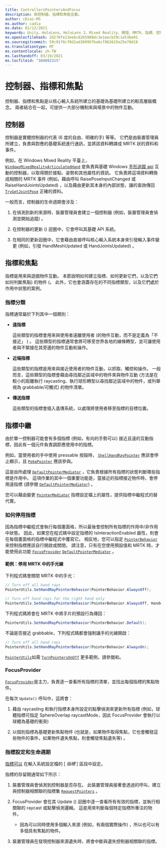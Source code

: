 ```yaml
---
title: ControllersPointersAndFocus
description: 與控制器、指標和焦點互動。
author: cDiaz-MS
ms.author: cadia
ms.date: 01/12/2021
keywords: Unity、HoloLens、HoloLens 2、Mixed Reality、開發、MRTK、指標、控制器
ms.openlocfilehash: 2d270fe13eebc8265908dc3e1eecb29c1e53be01
ms.sourcegitcommit: 59c91f8c70d1ad30995fba6cf862615e25e78d10
ms.translationtype: MT
ms.contentlocale: zh-TW
ms.lasthandoff: 03/19/2021
ms.locfileid: "104692315"
---
```

# <a name="controllers-pointers-and-focus"></a>控制器、指標和焦點

控制器、指標和焦點是以核心輸入系統所建立的基礎為基礎所建立的較高層級概念。 兩者結合在一起，可提供一大部分機制來與場景中的物件互動。

## <a name="controllers"></a>控制器

控制器是實體控制器的代表 (6 度的自由、明確的手) 等等。 它們是由裝置管理員所建立，負責與對應的基礎系統進行通訊，並將該資料轉譯成 MRTK 狀的資料和事件。

例如，在 Windows Mixed Reality 平臺上， [`WindowsMixedRealityArticulatedHand`](xref:Microsoft.MixedReality.Toolkit.WindowsMixedReality.Input.WindowsMixedRealityArticulatedHand) 是負責與基礎 Windows [手形追蹤 api](https://docs.microsoft.com/uwp/api/windows.ui.input.spatial.spatialinteractionsourcestate) 互動的控制器，以取得關於接點、姿勢和其他屬性的資訊。 它負責將這項資料轉換成相關的 MRTK 事件 (例如，藉由呼叫 RaisePoseInputChanged 或 RaiseHandJointsUpdated) ，以及藉由更新其本身的內部狀態，讓的查詢傳回 [`TryGetJointPose`](xref:Microsoft.MixedReality.Toolkit.Input.HandJointUtils.TryGetJointPose(TrackedHandJoint,Handedness,MixedRealityPose@)) 正確的資料。

一般而言，控制器的生命週期會涉及：

1. 在偵測到新的來源時，裝置管理員會建立一個控制器 (例如，裝置管理員會偵測並開始追蹤) 。

2. 在控制器的更新 () 迴圈中，它會呼叫其基礎 API 系統。

3. 在相同的更新迴圈中，它會藉由直接呼叫核心輸入系統本身來引發輸入事件變更 (例如，引發 HandMeshUpdated 或 HandJointsUpdated) 。

## <a name="pointers-and-focus"></a>指標和焦點

指標是用來與遊戲物件互動。 本節說明如何建立指標、如何更新它們，以及它們如何判斷焦點) 的物件 (。 此外，它也會涵蓋存在的不同指標類型，以及它們處於作用中狀態的案例。

### <a name="pointer-categories"></a>指標分類

指標通常屬於下列其中一個類別：

- **遠指標**

  這些類型的指標會用來與使用者遠離使用者 (的物件互動，而不是定義為「不接近」 ) 。 這些類型的指標通常會將可移至世界各地的線條轉型，並可讓使用者與不緊接在其旁邊的物件互動和操作。

- **近端指標**

  這些類型的指標是用來與接近使用者的物件互動，以抓取、觸控和操作。 一般而言，這些類型的指標會藉由尋找鄰近區域中的物件來與物件互動 (方法是在較小的距離執行 raycasting、執行球形轉型以尋找鄰近區域中的物件，或列舉視為 grabbable/可觸式) 的物件清單。

- **傳送指標**

  這些類型的指標會插入遙傳系統，以處理將使用者移至指標的目標位置。

## <a name="pointer-mediation"></a>指標中繼

由於單一控制器可能會有多個指標 (例如，有向的手勢可以) 接近且遠的互動指標，因此有一個元件負責調節應使用中的指標。

例如，當使用者的手中使用 pressable 按鈕時， [`ShellHandRayPointer`](xref:Microsoft.MixedReality.Toolkit.Input.ShellHandRayPointer) 應該會停止顯示，且 [`PokePointer`](xref:Microsoft.MixedReality.Toolkit.Input.PokePointer) 應該參與。

這是由所處理 [`DefaultPointerMediator`](xref:Microsoft.MixedReality.Toolkit.Input.DefaultPointerMediator) ，它負責根據所有指標的狀態判斷哪些指標是作用中。 這項作業的其中一個重要功能是，當接近的指標接近物件時，會停用遠指標 (請參閱 [`DefaultPointerMediator`](xref:Microsoft.MixedReality.Toolkit.Input.DefaultPointerMediator)) 。

您可以藉由變更 [`PointerMediator`](xref:Microsoft.MixedReality.Toolkit.Input.MixedRealityPointerProfile.PointerMediator) 指標設定檔上的屬性，提供指標中繼程式的替代實。

### <a name="how-to-disable-pointers"></a>如何停用指標

因為指標中繼程式會執行每個畫面格，所以最後會控制所有指標的作用中/非作用中狀態。 因此，如果您在程式碼中設定指標的 IsInteractionEnabled 屬性，則會在每個畫面格的指標中繼程式中覆寫它。 相反地，您可以指定 [`PointerBehavior`](xref:Microsoft.MixedReality.Toolkit.Input.PointerBehavior) 來控制指標應該自行開啟或關閉。 請注意，只有在您使用預設值和 MRTK 時，才能使用此功能 [`FocusProvider`](xref:Microsoft.MixedReality.Toolkit.Input.FocusProvider) [`DefaultPointerMediator`](xref:Microsoft.MixedReality.Toolkit.Input.DefaultPointerMediator) 。

#### <a name="example-disable-hand-rays-in-mrtk"></a>範例：停用 MRTK 中的手光線

下列程式碼會關閉 MRTK 中的手光：

```c#
// Turn off all hand rays
PointerUtils.SetHandRayPointerBehavior(PointerBehavior.AlwaysOff);

// Turn off hand rays for the right hand only
PointerUtils.SetHandRayPointerBehavior(PointerBehavior.AlwaysOff, Handedness.Right);
```

下列程式碼將會在 MRTK 中將手片的預設行為傳回：

```c#
PointerUtils.SetHandRayPointerBehavior(PointerBehavior.Default);
```

不論是否接近 grabbable，下列程式碼都會強制讓手的光線開啟：

```c#
// Turn off all hand rays
PointerUtils.SetHandRayPointerBehavior(PointerBehavior.AlwaysOn);
```

[`PointerUtils`](xref:Microsoft.MixedReality.Toolkit.Input.PointerUtils)如需 [`TurnPointersOnOff`](xref:Microsoft.MixedReality.Toolkit.Examples.Demos.DisablePointersExample) 更多範例，請參閱和。

### <a name="focusprovider"></a>FocusProvider

[`FocusProvider`](xref:Microsoft.MixedReality.Toolkit.Input.FocusProvider)是主力，負責逐一查看所有指標的清單，並找出每個指標的焦點物件。

在每次 `Update()` 呼叫中，這將會：

1. 藉由 raycasting 和執行指標本身所設定的點擊偵測來更新所有指標 (例如，球體指標可指定 SphereOverlap raycastMode，因此 FocusProvider 會執行以球體為基礎的衝突) 

2. 以個別指標為基礎更新焦點物件 (也就是，如果物件取得焦點，它也會觸發這些物件的事件，如果物件遺失焦點，則會觸發焦點遺失等) 。

### <a name="pointer-configuration-and-lifecycle"></a>指標設定和生命週期

[指標可以](../../features/Input/Pointers.md) 在輸入系統設定檔的 [ *指標* ] 區段中設定。

指標的存留期通常如下所示：

1. 裝置管理員會偵測到控制器是否存在。 此裝置管理員接著會透過的呼叫，建立與控制器相關聯的指標集 [`RequestPointers`](xref:Microsoft.MixedReality.Toolkit.Input.BaseInputDeviceManager) 。

2. FocusProvider 會在其 Update () 迴圈中逐一查看所有有效的指標，並執行相關聯的 raycast 或點擊偵測邏輯。 這是用來判斷每個特定指標所專注的物件。

    - 因為可以同時使用多個輸入來源 (例如，有兩個實際操作) ，所以也可以有多個具有焦點的物件。

3. 裝置管理員在發現控制器來源遺失時，將會中斷與遺失控制器相關聯的指標。
